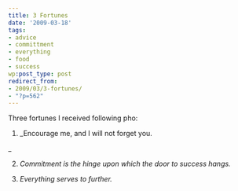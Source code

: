 ```yaml
---
title: 3 Fortunes
date: '2009-03-18'
tags:
- advice
- committment
- everything
- food
- success
wp:post_type: post
redirect_from:
- 2009/03/3-fortunes/
- "?p=562"
---
```


Three fortunes I received following pho:

1. _Encourage me, and I will not forget you.

_

2. _Commitment is the hinge upon which the door to success hangs._

3. _Everything serves to further._
